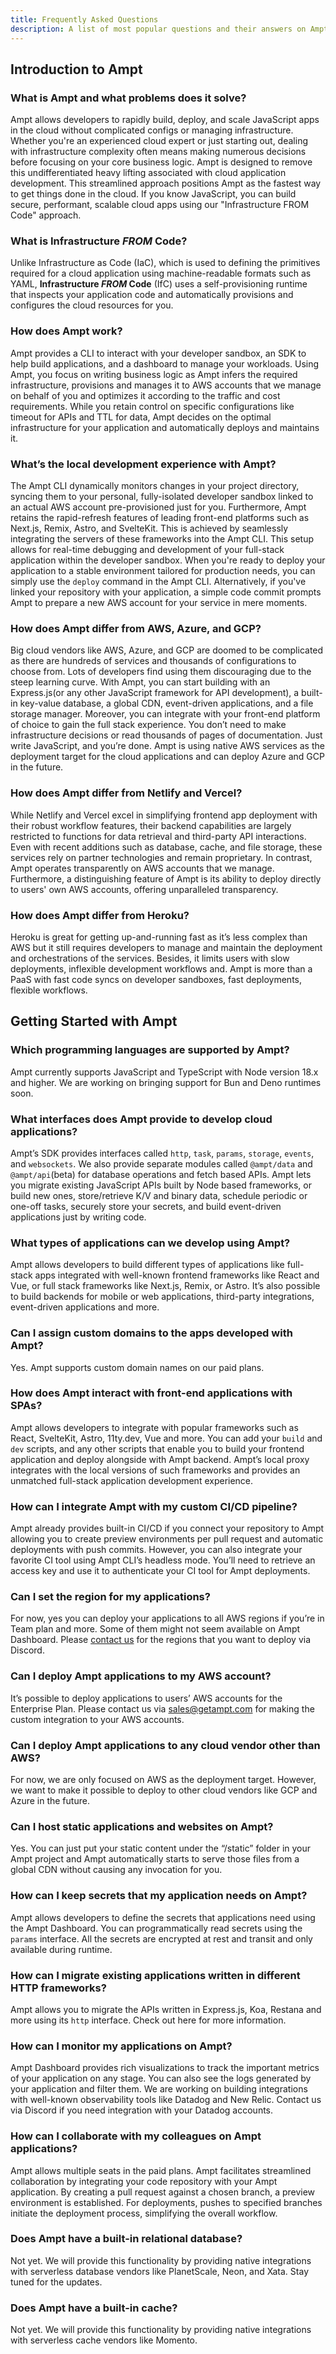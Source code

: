 ```yaml
---
title: Frequently Asked Questions
description: A list of most popular questions and their answers on Ampt.
---
```


## Introduction to Ampt

### What is Ampt and what problems does it solve?

Ampt allows developers to rapidly build, deploy, and scale JavaScript apps in the cloud without complicated configs or managing infrastructure. Whether you're an experienced cloud expert or just starting out, dealing with infrastructure complexity often means making numerous decisions before focusing on your core business logic. Ampt is designed to remove this undifferentiated heavy lifting associated with cloud application development. This streamlined approach positions Ampt as the fastest way to get things done in the cloud. If you know JavaScript, you can build secure, performant, scalable cloud apps using our "Infrastructure FROM Code" approach.

### What is Infrastructure _FROM_ Code?

Unlike Infrastructure as Code (IaC), which is used to defining the primitives required for a cloud application using machine-readable formats such as YAML, **Infrastructure _FROM_ Code** (IfC) uses a self-provisioning runtime that inspects your application code and automatically provisions and configures the cloud resources for you.

### How does Ampt work?

Ampt provides a CLI to interact with your developer sandbox, an SDK to help build applications, and a dashboard to manage your workloads. Using Ampt, you focus on writing business logic as Ampt infers the required infrastructure, provisions and manages it to AWS accounts that we manage on behalf of you and optimizes it according to the traffic and cost requirements. While you retain control on specific configurations like timeout for APIs and TTL for data, Ampt decides on the optimal infrastructure for your application and automatically deploys and maintains it.

### What’s the local development experience with Ampt?

The Ampt CLI dynamically monitors changes in your project directory, syncing them to your personal, fully-isolated developer sandbox linked to an actual AWS account pre-provisioned just for you. Furthermore, Ampt retains the rapid-refresh features of leading front-end platforms such as Next.js, Remix, Astro, and SvelteKit. This is achieved by seamlessly integrating the servers of these frameworks into the Ampt CLI. This setup allows for real-time debugging and development of your full-stack application within the developer sandbox. When you're ready to deploy your application to a stable environment tailored for production needs, you can simply use the `deploy` command in the Ampt CLI. Alternatively, if you've linked your repository with your application, a simple code commit prompts Ampt to prepare a new AWS account for your service in mere moments.

### How does Ampt differ from AWS, Azure, and GCP?

Big cloud vendors like AWS, Azure, and GCP are doomed to be complicated as there are hundreds of services and thousands of configurations to choose from. Lots of developers find using them discouraging due to the steep learning curve. With Ampt, you can start building with an Express.js(or any other JavaScript framework for API development), a built-in key-value database, a global CDN, event-driven applications, and a file storage manager. Moreover, you can integrate with your front-end platform of choice to gain the full stack experience. You don’t need to make infrastructure decisions or read thousands of pages of documentation. Just write JavaScript, and you’re done. Ampt is using native AWS services as the deployment target for the cloud applications and can deploy Azure and GCP in the future.

### How does Ampt differ from Netlify and Vercel?

While Netlify and Vercel excel in simplifying frontend app deployment with their robust workflow features, their backend capabilities are largely restricted to functions for data retrieval and third-party API interactions. Even with recent additions such as database, cache, and file storage, these services rely on partner technologies and remain proprietary. In contrast, Ampt operates transparently on AWS accounts that we manage. Furthermore, a distinguishing feature of Ampt is its ability to deploy directly to users' own AWS accounts, offering unparalleled transparency.

### How does Ampt differ from Heroku?

Heroku is great for getting up-and-running fast as it’s less complex than AWS but it still requires developers to manage and maintain the deployment and orchestrations of the services. Besides, it limits users with slow deployments, inflexible development workflows and. Ampt is more than a PaaS with fast code syncs on developer sandboxes, fast deployments, flexible workflows.

## Getting Started with Ampt

### Which programming languages are supported by Ampt?

Ampt currently supports JavaScript and TypeScript with Node version 18.x and higher. We are working on bringing support for Bun and Deno runtimes soon.

### What interfaces does Ampt provide to develop cloud applications?

Ampt’s SDK provides interfaces called `http`, `task`, `params`, `storage`, `events`, and `websockets`. We also provide separate modules called `@ampt/data` and `@ampt/api`(beta) for database operations and fetch based APIs. Ampt lets you migrate existing JavaScript APIs built by Node based frameworks, or build new ones, store/retrieve K/V and binary data, schedule periodic or one-off tasks, securely store your secrets, and build event-driven applications just by writing code.

### What types of applications can we develop using Ampt?

Ampt allows developers to build different types of applications like full-stack apps integrated with well-known frontend frameworks like React and Vue, or full stack frameworks like Next.js, Remix, or Astro. It’s also possible to build backends for mobile or web applications, third-party integrations, event-driven applications and more.

### Can I assign custom domains to the apps developed with Ampt?

Yes. Ampt supports custom domain names on our paid plans.

### How does Ampt interact with front-end applications with SPAs?

Ampt allows developers to integrate with popular frameworks such as React, SvelteKit, Astro, 11ty.dev, Vue and more. You can add your `build` and `dev` scripts, and any other scripts that enable you to build your frontend application and deploy alongside with Ampt backend. Ampt’s local proxy integrates with the local versions of such frameworks and provides an unmatched full-stack application development experience.

### How can I integrate Ampt with my custom CI/CD pipeline?

Ampt already provides built-in CI/CD if you connect your repository to Ampt allowing you to create preview environments per pull request and automatic deployments with push commits. However, you can also integrate your favorite CI tool using Ampt CLI’s headless mode. You’ll need to retrieve an access key and use it to authenticate your CI tool for Ampt deployments.

### Can I set the region for my applications?

For now, yes you can deploy your applications to all AWS regions if you’re in Team plan and more. Some of them might not seem available on Ampt Dashboard. Please [contact us](mailto:sales@getampt.com) for the regions that you want to deploy via Discord.

### Can I deploy Ampt applications to my AWS account?

It’s possible to deploy applications to users’ AWS accounts for the Enterprise Plan. Please contact us via sales@getampt.com for making the custom integration to your AWS accounts.

### Can I deploy Ampt applications to any cloud vendor other than AWS?

For now, we are only focused on AWS as the deployment target. However, we want to make it possible to deploy to other cloud vendors like GCP and Azure in the future.

### Can I host static applications and websites on Ampt?

Yes. You can just put your static content under the “/static” folder in your Ampt project and Ampt automatically starts to serve those files from a global CDN without causing any invocation for you.

### How can I keep secrets that my application needs on Ampt?

Ampt allows developers to define the secrets that applications need using the Ampt Dashboard. You can programmatically read secrets using the `params` interface. All the secrets are encrypted at rest and transit and only available during runtime.

### How can I migrate existing applications written in different HTTP frameworks?

Ampt allows you to migrate the APIs written in Express.js, Koa, Restana and more using its `http` interface. Check out here for more information.

### How can I monitor my applications on Ampt?

Ampt Dashboard provides rich visualizations to track the important metrics of your application on any stage. You can also see the logs generated by your application and filter them. We are working on building integrations with well-known observability tools like Datadog and New Relic. Contact us via Discord if you need integration with your Datadog accounts.

### How can I collaborate with my colleagues on Ampt applications?

Ampt allows multiple seats in the paid plans. Ampt facilitates streamlined collaboration by integrating your code repository with your Ampt application. By creating a pull request against a chosen branch, a preview environment is established. For deployments, pushes to specified branches initiate the deployment process, simplifying the overall workflow.

### Does Ampt have a built-in relational database?

Not yet. We will provide this functionality by providing native integrations with serverless database vendors like PlanetScale, Neon, and Xata. Stay tuned for the updates.

### Does Ampt have a built-in cache?

Not yet. We will provide this functionality by providing native integrations with serverless cache vendors like Momento.

